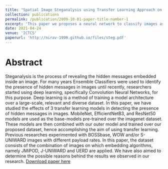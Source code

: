 ```yaml
---
title: "Spatial Image Steganalysis using Transfer Learning Approach on Embedded JPEG Images"
collection: publications
permalink: /publication/2009-10-01-paper-title-number-1
excerpt: 'This paper we proposes a neural network to classify images as steganographic by using transfer learning. The paper experiments with three different backbone networks, namely, MobileNetV2, EfficientNetB3, and ResNet50 and publishes the observations.'
date: 2021-04-24
venue: 'ICTCS'
paperurl: 'http://nirav-1999.github.io/files/steg.pdf'
---
```

Abstract
======
Steganalysis is the process of revealing the hidden messages embedded
inside an image. For many years Ensemble Classifiers were used to identify the
presence of hidden messages in images until recently, researchers started using
deep learning, specifically Convolution Neural Networks, for this purpose. Deep
learning is a method of training a model architecture over a large-scale, relevant
and diverse dataset. In this paper, we have studied the effects of 3 transfer
learning models in detecting the presence of hidden messages in images.
MobileNet, EfficientNetB3, and ResNet50 models are used as the base-models
pre-trained over the imagenet dataset. These models are then combined with our
outer model and trained over our proposed dataset, hence accomplishing the aim
of using transfer learning. Previous researches experimented with BOSSbase,
WOW and/or S-UNIWARD images with different payload rates. In this paper,
the dataset consists of the combination of images on which embedding
algorithms, namely JMiPOD, J-UNIWARD and UERD are applied. We have also
aimed to determine the possible reasons behind the results we observed in our
research.
[Download paper here](http://nirav-1999.github.io/files/steg.pdf)
 
<!-- Recommended citation: Your Name, You. (2009). "Paper Title Number 1." <i>Journal 1</i>. 1(1). -->